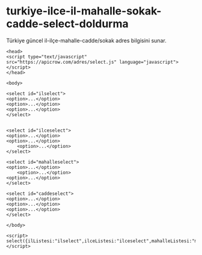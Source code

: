 # turkiye-ilce-il-mahalle-sokak-cadde-select-doldurma
Türkiye güncel il-ilçe-mahalle-cadde/sokak adres bilgisini sunar.



	<head>
    <script type="text/javascript" src="https://apicrow.com/adres/select.js" language="javascript"></script>
	</head>
	
	<body>
		
	<select id="ilselect">
	<option>...</option>
	<option>...</option>
	<option>...</option>
	</select>


	<select id="ilceselect">
	<option>...</option>
   	<option>...</option>
    	<option>...</option>
	</select>

	<select id="mahalleselect">
	<option>...</option>
    	<option>...</option>
   	<option>...</option>
	</select>

	<select id="caddeselect">
	<option>...</option>
 	<option>...</option>
   	<option>...</option>
	</select>
		
	</body>
  
	<script>
  	select({ilListesi:"ilselect",ilceListesi:"ilceselect",mahalleListesi:"mahalleselect",cadde_sokakListesi:'caddeselect'});
  	</script>
